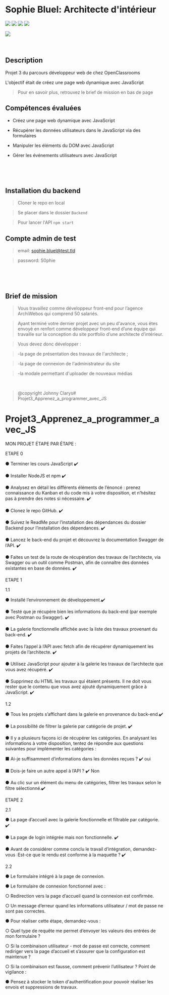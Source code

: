&nbsp;
# Sophie Bluel: Architecte d'intérieur

![](https://img.shields.io/badge/JavaScript-F7DF1E?style=for-the-badge&logo=javascript&logoColor=black)
![](https://img.shields.io/badge/CSS3-1572B6?style=for-the-badge&logo=css3&logoColor=white)
![](https://img.shields.io/badge/Sass-CC6699?style=for-the-badge&logo=sass&logoColor=white)
![](https://img.shields.io/badge/HTML5-E34F26?style=for-the-badge&logo=html5&logoColor=white)



![](https://forthebadge.com/images/badges/built-with-love.svg)
&nbsp;

&nbsp;
## Description

Projet 3 du parcours développeur web de chez OpenClassrooms

L'objectif était de créez une page web dynamique avec JavaScript 
> Pour en savoir plus, retrouvez le brief de mission en bas de page


## Compétences évaluées

- Créez une page web dynamique avec JavaScript 

- Récupérer les données utilisateurs dans le JavaScript via des formulaires

- Manipuler les éléments du DOM avec JavaScript
 
- Gérer les événements utilisateurs avec JavaScript
 

&nbsp;

&nbsp;
## Installation du backend

> Cloner le repo en local

> Se placer dans le dossier ``Backend``

> Pour lancer l'API ``npm start``

## Compte admin de test

> email: sophie.bluel@test.tld

> password: S0phie 



&nbsp;

&nbsp;
## Brief de mission

> Vous travaillez comme développeur front-end pour l’agence ArchiWebos qui comprend 50 salariés. 

> Ayant terminé votre dernier projet avec un peu d'avance, vous êtes envoyé en renfort comme développeur front-end d’une équipe qui travaille sur la conception du site portfolio d’une architecte d’intérieur.

>  Vous devez donc développer :

> -la page de présentation des travaux de l'architecte ;

> -la page de connexion de l'administrateur du site

> -la modale permettant d'uploader de nouveaux médias 

&nbsp;


> @copyright Johnny Clarys# Projet3_Apprenez_a_programmer_avec_JS
# Projet3_Apprenez_a_programmer_avec_JS



MON PROJET ÉTAPE PAR ÉTAPE : 


ETAPE 0 

● Terminer les cours JavaScript ✔️

● Installer NodeJS et npm ✔️

● Analysez en détail les différents éléments de l’énoncé : prenez
connaissance du Kanban et du code mis à votre disposition, et n’hésitez
pas à prendre des notes si nécessaire. ✔️

● Clonez le repo GitHub. ✔️

● Suivez le ReadMe pour l’installation des dépendances du dossier
Backend pour l’installation des dépendances. ✔️

● Lancez le back-end du projet et découvrez la documentation Swagger
de l’API. ✔️

● Faites un test de la route de récupération des travaux de l’architecte, via
Swagger ou un outil comme Postman, afin de connaître des données
existantes en base de données. ✔️

ETAPE 1

1.1

● Installé l’environnement de développement.✔️

● Testé que je récupère bien les informations du back-end (par exemple
avec Postman ou Swagger). ✔️ 

● La galerie fonctionnelle affichée avec la liste des travaux provenant du
back-end. ✔️

● Faites l’appel à l’API avec fetch afin de récupérer dynamiquement les
projets de l’architecte. ✔️

● Utilisez JavaScript pour ajouter à la galerie les travaux de l’architecte que
vous avez récupéré. ✔️

● Supprimez du HTML les travaux qui étaient présents. Il ne doit vous rester
que le contenu que vous avez ajouté dynamiquement grâce à JavaScript. ✔️

1.2

● Tous les projets s’affichant dans la galerie en provenance du back-end.✔️

● La possibilité de filtrer la galerie par catégorie de projet. ✔️

● Il y a plusieurs façons ici de récupérer les catégories. En analysant les
informations à votre disposition, tentez de répondre aux questions
suivantes pour implémenter les catégories :

■ Ai-je suffisamment d’informations dans les données
reçues ?  ✔️ oui

■ Dois-je faire un autre appel à l’API ?  ✔️ Non

● Au clic sur un élément du menu de catégories, filtrer les travaux selon le
filtre sélectionné.✔️


ETAPE 2

2.1

● La page d’accueil avec la galerie fonctionnelle et filtrable par catégorie.  ✔️

● La page de login intégrée mais non fonctionnelle. ✔️

● Avant de considérer comme conclu le travail d’intégration,
demandez-vous :Est-ce que le rendu est conforme à la maquette ? ✔️

2.2

● Le formulaire intégré à la page de connexion.

● Le formulaire de connexion fonctionnel avec :

○ Redirection vers la page d’accueil quand la connexion est
confirmée.

○ Un message d’erreur quand les informations utilisateur / mot de
passe ne sont pas correctes.

● Pour réaliser cette étape, demandez-vous :

○ Quel type de requête me permet d’envoyer les valeurs des entrées
de mon formulaire ?

○ Si la combinaison utilisateur - mot de passe est correcte, comment
rediriger vers la page d’accueil et s’assurer que la configuration est
maintenue ?

○ Si la combinaison est fausse, comment prévenir l’utilisateur ?
Point de vigilance :

● Pensez à stocker le token d'authentification pour pouvoir réaliser les
envois et suppressions de travaux.




